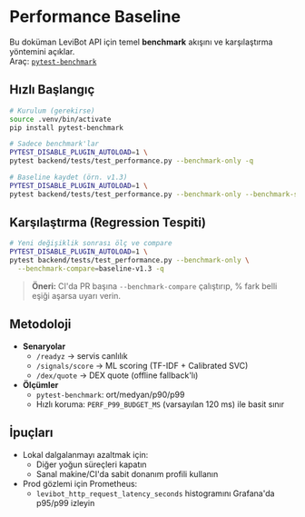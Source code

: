# Performance Baseline

Bu doküman LeviBot API için temel **benchmark** akışını ve karşılaştırma yöntemini açıklar.  
Araç: [`pytest-benchmark`](https://pytest-benchmark.readthedocs.io/)

## Hızlı Başlangıç

```bash
# Kurulum (gerekirse)
source .venv/bin/activate
pip install pytest-benchmark

# Sadece benchmark'lar
PYTEST_DISABLE_PLUGIN_AUTOLOAD=1 \
pytest backend/tests/test_performance.py --benchmark-only -q

# Baseline kaydet (örn. v1.3)
PYTEST_DISABLE_PLUGIN_AUTOLOAD=1 \
pytest backend/tests/test_performance.py --benchmark-only --benchmark-save=baseline-v1.3 -q
```

## Karşılaştırma (Regression Tespiti)

```bash
# Yeni değişiklik sonrası ölç ve compare
PYTEST_DISABLE_PLUGIN_AUTOLOAD=1 \
pytest backend/tests/test_performance.py --benchmark-only \
  --benchmark-compare=baseline-v1.3 -q
```

> **Öneri:** CI'da PR başına `--benchmark-compare` çalıştırıp,
> % fark belli eşiği aşarsa uyarı verin.

## Metodoloji

* **Senaryolar**
  * `/readyz`  → servis canlılık
  * `/signals/score` → ML scoring (TF-IDF + Calibrated SVC)
  * `/dex/quote` → DEX quote (offline fallback'lı)
* **Ölçümler**
  * `pytest-benchmark`: ort/medyan/p90/p99
  * Hızlı koruma: `PERF_P99_BUDGET_MS` (varsayılan 120 ms) ile basit sınır

## İpuçları

* Lokal dalgalanmayı azaltmak için:
  * Diğer yoğun süreçleri kapatın
  * Sanal makine/CI'da sabit donanım profili kullanın
* Prod gözlemi için Prometheus:
  * `levibot_http_request_latency_seconds` histogramını Grafana'da p95/p99 izleyin
